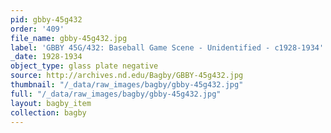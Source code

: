```yaml
---
pid: gbby-45g432
order: '409'
file_name: gbby-45g432.jpg
label: 'GBBY 45G/432: Baseball Game Scene - Unidentified - c1928-1934'
_date: 1928-1934
object_type: glass plate negative
source: http://archives.nd.edu/Bagby/GBBY-45g432.jpg
thumbnail: "/_data/raw_images/bagby/gbby-45g432.jpg"
full: "/_data/raw_images/bagby/gbby-45g432.jpg"
layout: bagby_item
collection: bagby
---
```

